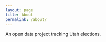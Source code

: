 ```yaml
---
layout: page
title: About
permalink: /about/
---
```


An open data project tracking Utah elections.
